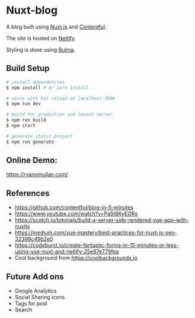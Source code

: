 # Nuxt-blog

A blog built using [Nuxt.js](https://nuxtjs.org/) and [Contentful](https://www.contentful.com/).

The site is hosted on [Netlify](https://www.netlify.com/).

Styling is done using [Bulma](https://bulma.io/). 

## Build Setup

``` bash
# install dependencies
$ npm install # Or yarn install

# serve with hot reload at localhost:3000
$ npm run dev

# build for production and launch server
$ npm run build
$ npm start

# generate static project
$ npm run generate
```

## Online Demo:

https://ryanomullan.com/


## References

- https://github.com/contentful/blog-in-5-minutes
- https://www.youtube.com/watch?v=Pa5t8KyEORs
- https://scotch.io/tutorials/build-a-server-side-rendered-vue-app-with-nuxtjs
- https://medium.com/vue-mastery/best-practices-for-nuxt-js-seo-32399c49b2e5
- https://codeburst.io/create-fantastic-forms-in-15-minutes-or-less-using-vue-nuxt-and-netlify-25e97e779fea
- Cool background from https://coolbackgrounds.io


## Future Add ons
- Google Analytics
- Social Sharing icons
- Tags for post
- Search
